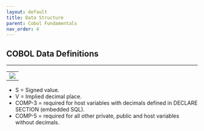 ```yaml
---
layout: default
title: Data Structure
parent: Cobol Fundamentals
nav_order: 4
---
```


## COBOL Data Definitions
<hr class="hr-no-bottom-margin"/>

<table>
  <tr>
    <td>
      <img src="https://user-images.githubusercontent.com/20475336/179085304-87dc003a-8b55-4229-bbdd-7613a8018aa5.png">
    </td>
  </tr>
</table>

- S = Signed value.
- V = Implied decimal place.
- COMP-3 = required for host variables with decimals defined in DECLARE SECTION (embedded SQL).
- COMP-5 = required for all other private, public and host variables without decimals.
